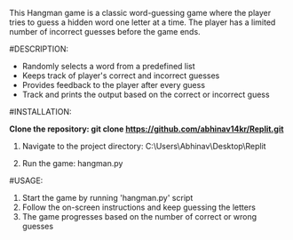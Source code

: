 This Hangman game is a classic word-guessing game where the player tries to guess a hidden word one letter at a time. The player has a limited number of incorrect guesses before the game ends.

#DESCRIPTION: 

- Randomly selects a word from a predefined list
- Keeps track of player's correct and incorrect guesses
- Provides feedback to the player after every guess
- Track and prints the output based on the correct or incorrect guess
  

#INSTALLATION:

**Clone the repository:     git clone https://github.com/abhinav14kr/Replit.git**

1. Navigate to the project directory: C:\Users\Abhinav\Desktop\Replit

2. Run the game: hangman.py

#USAGE:

1. Start the game by running 'hangman.py' script
2. Follow the on-screen instructions and keep guessing the letters
3. The game progresses based on the number of correct or wrong guesses
